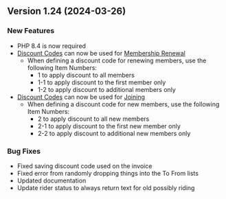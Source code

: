  ## Version 1.24 (2024-03-26)

 ### New Features
 - PHP 8.4 is now required
 - [Discount Codes](/Store/DiscountCodes/list) can now be used for [Membership Renewal](/Membership/renew)
   - When defining a discount code for renewing members, use the following Item Numbers:
     - 1 to apply discount to all members
     - 1-1 to apply discount to the first member only
     - 1-2 to apply discount to additional members only
 - [Discount Codes](/Store/DiscountCodes/list) can now be used for [Joining](/Join)
   - When defining a discount code for new members, use the following Item Numbers:
     - 2 to apply discount to all new members
     - 2-1 to apply discount to the first new member only
     - 2-2 to apply discount to additional new members only

 ### Bug Fixes
 - Fixed saving discount code used on the invoice
 - Fixed error from randomly dropping things into the To From lists
 - Updated documentation
 - Update rider status to always return text for old possibly riding
